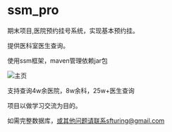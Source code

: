 # ssm_pro

期末项目,医院预约挂号系统，实现基本预约挂。


提供医科室医生查询。

使用ssm框架，maven管理依赖jar包

![主页](http://sfturing.cn/upload/2017/04/ssm_index.png)

支持查询4w余医院，8w余科，25w+医生查询


项目以做学习交流为目的。

如需完整数据库，或其他问题请联系sfturing@gmail.com

